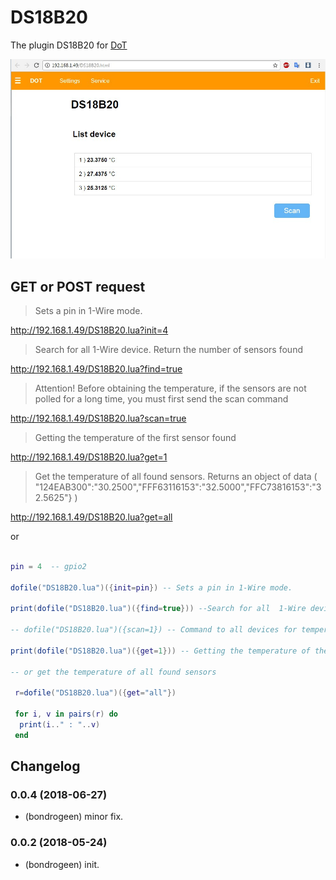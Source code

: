 # DS18B20
 
The plugin DS18B20 for [DoT](https://github.com/bondrogeen/DoT)

![alt-текст](https://raw.githubusercontent.com/bondrogeen/DS18B20/master/doc/Screenshot1.jpg "Screenshot1.jpg")

## GET or POST request

> Sets a pin in 1-Wire mode.

http://192.168.1.49/DS18B20.lua?init=4 

> Search for all  1-Wire device. Return the number of sensors found

http://192.168.1.49/DS18B20.lua?find=true

> Attention! Before obtaining the temperature, if the sensors are not polled for a long time, you must first send the scan command

http://192.168.1.49/DS18B20.lua?scan=true

> Getting the temperature of the first sensor found

http://192.168.1.49/DS18B20.lua?get=1 

> Get the temperature of all found sensors. Returns an object of data  ( "124EAB300":"30.2500","FFF63116153":"32.5000","FFC73816153":"32.5625"} )

http://192.168.1.49/DS18B20.lua?get=all


or

```lua

pin = 4  -- gpio2

dofile("DS18B20.lua")({init=pin}) -- Sets a pin in 1-Wire mode.

print(dofile("DS18B20.lua")({find=true})) --Search for all  1-Wire device. Return the number of sensors found

-- dofile("DS18B20.lua")({scan=1}) -- Command to all devices for temperature conversion

print(dofile("DS18B20.lua")({get=1})) -- Getting the temperature of the first sensor found

-- or get the temperature of all found sensors

 r=dofile("DS18B20.lua")({get="all"})
 
 for i, v in pairs(r) do
  print(i.." : "..v)
 end

```

## Changelog

### 0.0.4 (2018-06-27)
* (bondrogeen) minor fix.
### 0.0.2 (2018-05-24)
* (bondrogeen) init.



